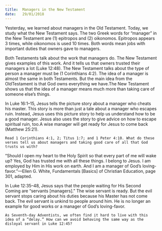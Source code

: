 ```yaml
---
title:  Managers in the New Testament
date:   29/01/2018
---
```


Yesterday, we learned about managers in the Old Testament. Today, we study what the New Testament says. The two Greek words for “manager” in the New Testament are (1) epitropos and (2) oikonomos. Epitropos appears 3 times, while oikonomos is used 10 times. Both words mean jobs with important duties that owners gave to managers. 

Both Testaments talk about the work that managers do. The New Testament gives examples of this work. And it tells us that owners trusted their managers a lot (Luke 12:48). The New Testament talks about the type of person a manager must be (1 Corinthians 4:2). The idea of a manager is almost the same in both Testaments. But the main idea from the OldTestament is that God owns everything we have.The New Testament shows us that the idea of a manager means much more than taking care of someone else’s things. 

In Luke 16:1–15, Jesus tells the picture story about a manager who cheats his master. This story is more than just a tale about a manager who escapes ruin. Instead, Jesus uses this picture story to help us understand how to be a good manager. Jesus also uses the story to give advice on how to escape spiritual ruin, too.A wise manager will get ready for Jesus to come back (Matthew 25:21). 

`Read 1 Corinthians 4:1, 2; Titus 1:7; and 1 Peter 4:10. What do these verses tell us about managers and taking good care of all that God trusts us with?` 

“Should I open my heart to the Holy Spirit so that every part of me will wake up? Yes, God has trusted me with all these things. I belong to Jesus. I am employed by Him in His work on earth. And I am a manager of God’s loving-favor.”—Ellen G. White, Fundamentals [Basics] of Christian Education, page 301, adapted. 

In Luke 12:35–48, Jesus says that the people waiting for His Second Coming are “servants [managers].” The wise servant is ready. But the evil servant stops caring about his duties because his Master has not come back. The evil servant is unkind to people around him. He is no longer an example for good works or a manager of God’s loving-favor. 

`As Seventh-day Adventists, we often find it hard to live with this idea of a “delay.” How can we avoid behaving the same way as the disloyal servant in Luke 12:45?` 